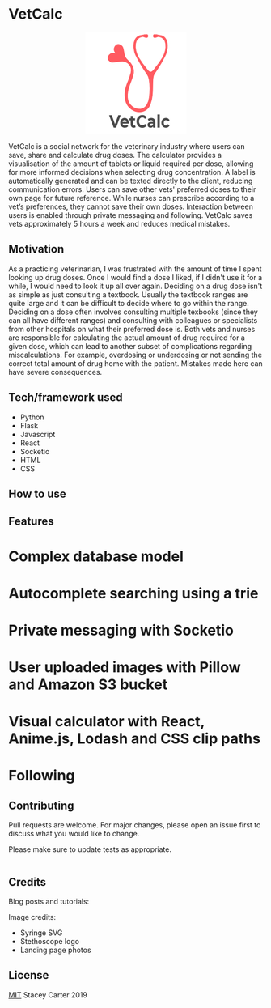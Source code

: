 # VetCalc

<p align="center">
  <img src="/static/logos/pinkStethGreyText.jpg"/>
</p>

VetCalc is a social network for the veterinary industry where users can save, share and calculate drug doses. The calculator provides a visualisation of the amount of tablets or liquid required per dose, allowing for more informed decisions when selecting drug concentration. A label is automatically generated and can be texted directly to the client, reducing communication errors.
Users can save other vets' preferred doses to their own page for future reference. While nurses can prescribe according to a vet’s preferences, they cannot save their own doses. Interaction between users is enabled through private messaging and following.
VetCalc saves vets approximately 5 hours a week and reduces medical mistakes.

## Motivation

As a practicing veterinarian, I was frustrated with the amount of time I spent looking up drug doses. Once I would find a dose I liked, if I didn't use it for a while, I would need to look it up all over again. 
Deciding on a drug dose isn't as simple as just consulting a textbook. Usually the textbook ranges are quite large and it can be difficult to decide where to go within the range. Deciding on a dose often involves consulting multiple texbooks (since they can all have different ranges) and consulting with colleagues or specialists from other hospitals on what their preferred dose is.
Both vets and nurses are responsible for calculating the actual amount of drug required for a given dose, which can lead to another subset of complications regarding miscalculations. For example, overdosing or underdosing or not sending the correct total amount of drug home with the patient. Mistakes made here can have severe consequences.  

## Tech/framework used

<ul>

  <li>Python </li>
  <li> Flask
    
  </li>
  <li> Javascript
  
  </li>
  <li> React
  
  </li>
  <li> Socketio
  
  </li>
  <li> HTML
  
  </li>
  <li> CSS
  
  </li>


 </ul>

## How to use

## Features

# Complex database model

# Autocomplete searching using a trie

# Private messaging with Socketio

# User uploaded images with Pillow and Amazon S3 bucket

# Visual calculator with React, Anime.js, Lodash and CSS clip paths

# Following


## Contributing
Pull requests are welcome. For major changes, please open an issue first to discuss what you would like to change.

Please make sure to update tests as appropriate.

```python

```

## Credits



Blog posts and tutorials: 

Image credits:
* Syringe SVG
* Stethoscope logo
* Landing page photos



## License
[MIT](https://choosealicense.com/licenses/mit/) Stacey Carter 2019